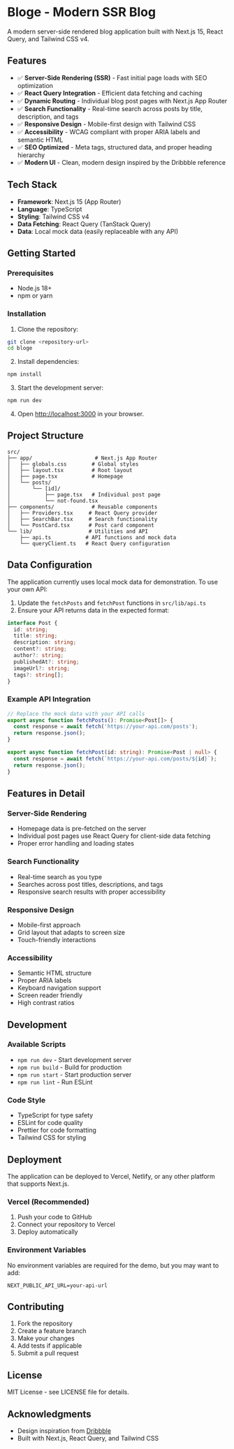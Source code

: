 # Bloge - Modern SSR Blog

A modern server-side rendered blog application built with Next.js 15, React Query, and Tailwind CSS v4.

## Features

- ✅ **Server-Side Rendering (SSR)** - Fast initial page loads with SEO optimization
- ✅ **React Query Integration** - Efficient data fetching and caching
- ✅ **Dynamic Routing** - Individual blog post pages with Next.js App Router
- ✅ **Search Functionality** - Real-time search across posts by title, description, and tags
- ✅ **Responsive Design** - Mobile-first design with Tailwind CSS
- ✅ **Accessibility** - WCAG compliant with proper ARIA labels and semantic HTML
- ✅ **SEO Optimized** - Meta tags, structured data, and proper heading hierarchy
- ✅ **Modern UI** - Clean, modern design inspired by the Dribbble reference

## Tech Stack

- **Framework**: Next.js 15 (App Router)
- **Language**: TypeScript
- **Styling**: Tailwind CSS v4
- **Data Fetching**: React Query (TanStack Query)
- **Data**: Local mock data (easily replaceable with any API)

## Getting Started

### Prerequisites

- Node.js 18+ 
- npm or yarn

### Installation

1. Clone the repository:
```bash
git clone <repository-url>
cd bloge
```

2. Install dependencies:
```bash
npm install
```

3. Start the development server:
```bash
npm run dev
```

4. Open [http://localhost:3000](http://localhost:3000) in your browser.

## Project Structure

```
src/
├── app/                    # Next.js App Router
│   ├── globals.css        # Global styles
│   ├── layout.tsx         # Root layout
│   ├── page.tsx           # Homepage
│   └── posts/
│       └── [id]/
│           ├── page.tsx   # Individual post page
│           └── not-found.tsx
├── components/            # Reusable components
│   ├── Providers.tsx     # React Query provider
│   ├── SearchBar.tsx     # Search functionality
│   └── PostCard.tsx      # Post card component
└── lib/                  # Utilities and API
    ├── api.ts           # API functions and mock data
    └── queryClient.ts   # React Query configuration
```

## Data Configuration

The application currently uses local mock data for demonstration. To use your own API:

1. Update the `fetchPosts` and `fetchPost` functions in `src/lib/api.ts`
2. Ensure your API returns data in the expected format:

```typescript
interface Post {
  id: string;
  title: string;
  description: string;
  content?: string;
  author?: string;
  publishedAt?: string;
  imageUrl?: string;
  tags?: string[];
}
```

### Example API Integration

```typescript
// Replace the mock data with your API calls
export async function fetchPosts(): Promise<Post[]> {
  const response = await fetch('https://your-api.com/posts');
  return response.json();
}

export async function fetchPost(id: string): Promise<Post | null> {
  const response = await fetch(`https://your-api.com/posts/${id}`);
  return response.json();
}
```

## Features in Detail

### Server-Side Rendering
- Homepage data is pre-fetched on the server
- Individual post pages use React Query for client-side data fetching
- Proper error handling and loading states

### Search Functionality
- Real-time search as you type
- Searches across post titles, descriptions, and tags
- Responsive search results with proper accessibility

### Responsive Design
- Mobile-first approach
- Grid layout that adapts to screen size
- Touch-friendly interactions

### Accessibility
- Semantic HTML structure
- Proper ARIA labels
- Keyboard navigation support
- Screen reader friendly
- High contrast ratios

## Development

### Available Scripts

- `npm run dev` - Start development server
- `npm run build` - Build for production
- `npm run start` - Start production server
- `npm run lint` - Run ESLint

### Code Style

- TypeScript for type safety
- ESLint for code quality
- Prettier for code formatting
- Tailwind CSS for styling

## Deployment

The application can be deployed to Vercel, Netlify, or any other platform that supports Next.js.

### Vercel (Recommended)

1. Push your code to GitHub
2. Connect your repository to Vercel
3. Deploy automatically

### Environment Variables

No environment variables are required for the demo, but you may want to add:

```env
NEXT_PUBLIC_API_URL=your-api-url
```

## Contributing

1. Fork the repository
2. Create a feature branch
3. Make your changes
4. Add tests if applicable
5. Submit a pull request

## License

MIT License - see LICENSE file for details.

## Acknowledgments

- Design inspiration from [Dribbble](https://dribbble.com/shots/23491039-Blog-page-UI-design-Beyond-UI)
- Built with Next.js, React Query, and Tailwind CSS
